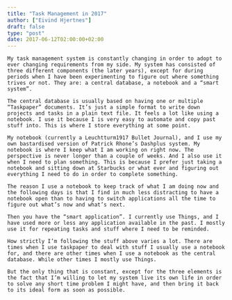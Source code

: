 ```yaml
---
title: "Task Management in 2017"
author: ["Eivind Hjertnes"]
draft: false
type: "post"
date: 2017-06-12T02:00:00+02:00
---
```


<div class="HTML">
  <div></div>

<p>

</div>

```text
My task management system is constantly changing in order to adopt to ever changing requirements from my side. My system has consisted of three different components (the later years), except for during periods when I have been experimenting to figure out where something trives or not. They are: a central database, a notebook and a “smart system”.
```

<div class="HTML">
  <div></div>

</p>

</div>

<div class="HTML">
  <div></div>

<p>

</div>

```text
The central database is usually based on having one or multiple “Taskpaper” documents. It’s just a simple format to write down projects and tasks in a plain text file. It feels a lot like using a notebook. I use it because I is very easy to automate and copy past stuff into. This is where I store everything at some point.
```

<div class="HTML">
  <div></div>

</p>

</div>

<div class="HTML">
  <div></div>

<p>

</div>

```text
My notebook (currently a Leuchtturm1917 Bullet Journal), and I use my own bastardised version of Patrick Rhone’s Dashplus system. My notebook is where I keep what I am working on right now. The perspective is never longer than a couple of weeks. And I also use it when I need to plan something. This is because I prefer just taking a notebook and sitting down at Starbucks or what ever and figuring out everything I need to do in order to complete something.
```

<div class="HTML">
  <div></div>

</p>

</div>

<div class="HTML">
  <div></div>

<p>

</div>

```text
The reason I use a notebook to keep track of what I am doing now and the following days is that I find in much less distracting to have a notebook open than to having to switch applications all the time to figure out what’s now and what’s next.
```

<div class="HTML">
  <div></div>

</p>

</div>

<div class="HTML">
  <div></div>

<p>

</div>

```text
Then you have the “smart application”. I currently use Things, and I have used more or less any application available in the past. I mostly use it for repeating tasks and stuff where I need to be reminded.
```

<div class="HTML">
  <div></div>

</p>

</div>

<div class="HTML">
  <div></div>

<p>

</div>

```text
How strictly I’m following the stuff above varies a lot. There are times when I use taskpaper to deal with stuff I usually use a notebook for, and there are other times when I use a notebook as the central database. While other times I mostly use Things.
```

<div class="HTML">
  <div></div>

</p>

</div>

<div class="HTML">
  <div></div>

<p>

</div>

```text
But the only thing that is constant, except for the three elements is the fact that I’m willing to let my system live its own life in order to solve any short time problem I might have, and then bring it back to its ideal form as soon as possible.
```

<div class="HTML">
  <div></div>

</p>

</div>
